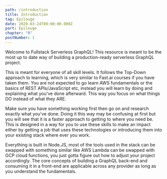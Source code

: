 ```yaml
---
path: /introduction
title: Introduction
tag: Epilouge
date: 2020-03-24T00:00:00.000Z
part: Epilouge
chapter: "0"
postNumber: 1
---
```


Welcome to Fullstack Serverless GraphQL! This resource is meant to be the most up to date way of building a production-ready serverless GraphQL project.

This is meant for everyone of all skill levels. It follows the Top-Down approach to learning, which is very similar to Fast.ai courses if you have taken them. You are not expected to go learn AWS fundamentals or the basics of REST APIs/JavaScript etc, instead you will learn by doing and explaining what you've done afterward. This way you focus on what things DO instead of what they ARE.

Make sure you have something working first then go on and research exactly what you've done. Doing it this way may be confusing at first but you will see that it is a faster approach to getting to where you need be. This is designed in a way for you to use these skills to make an impact either by getting a job that uses these technologies or introducing them into your existing stack where ever you work.

Everything is built in Node.JS, most of the tools used in the stack can be swapped with something similar like AWS Lambda can be swapped with GCP cloud functions, you just gotta figure out how to adjust your project accordingly. The core concepts of building a GraphQL back-end and consuming it in a front-end are applicable across any provider as long as you understand the fundamentals.
